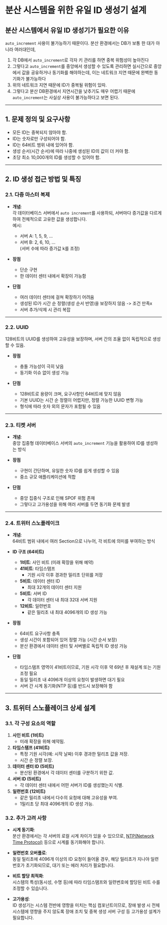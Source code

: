 # 분산 시스템을 위한 유일 ID 생성기 설계

## 분산 시스템에서 유일 ID 생성기가 필요한 이유
`auto_increment` 사용이 불가능하기 때문이다. 분산 환경에서는 DB가 보통 한 대가 아니라 여러대인데,
1. 각 DB에서 `auto_increment`로 각자 키 관리를 하면 중복 위험성이 높아진다
2. 그렇다고 `auto_increment`를 중앙에서 생성할 수 있도록 관리하면 실시간으로 중앙에서 값을 공유하거나 동기화를 해야하는데, 이는 네트워크 지연 때문에 완벽한 동기화가 불가능하다
3. 위의 네트워크 지연 때문에 ID가 중복될 위험이 있따.
4. 그렇다고 분산 DB환경에서 지연시간을 낮추기도 매우 어렵기 때문에 `auto_increment`는 사실상 사용이 불가능하다고 보면 된다.

---

## 1. 문제 정의 및 요구사항

- 모든 ID는 중복되지 않아야 함.
- ID는 숫자로만 구성되어야 함.
- ID는 64비트 범위 내에 있어야 함.
- 생성 순서(시간 순서)에 따라 나중에 생성된 ID의 값이 더 커야 함.
- 초당 최소 10,000개의 ID를 생성할 수 있어야 함.

---

## 2. ID 생성 접근 방법 및 특징

### 2.1. 다중 마스터 복제 

- **개념**:  
  각 데이터베이스 서버에서 `auto increment`를 사용하되, 서버마다 증가값을 다르게 하여 전체적으로 고유한 값을 생성합니다.  
  예시:
    - 서버 A: 1, 5, 9, …
    - 서버 B: 2, 6, 10, …  
      (서버 수에 따라 증가값 k를 조정)

- **장점**
    - 단순 구현
    - 한 데이터 센터 내에서 확장이 가능함

- **단점**
    - 여러 데이터 센터에 걸쳐 확장하기 어려움
    - 생성된 ID가 시간 순 정렬(생성 순서 반영)을 보장하지 않음 -> 조건 만족x
    - 서버 추가/삭제 시 관리 복잡

---

### 2.2. UUID
128비트의 UUID를 생성하여 고유성을 보장하며, 서버 간의 조율 없이 독립적으로 생성할 수 있음. 

- **장점**
    - 충돌 가능성이 극히 낮음
    - 동기화 이슈 없이 생성 가능

- **단점**
    - 128비트로 용량이 크며, 요구사항인 64비트에 맞지 않음
    - 기본 UUID는 시간 순 정렬이 어렵지만, 정렬 가능한 UUID 변형 가능
    - 형식에 따라 숫자 외의 문자가 포함될 수 있음

---

### 2.3. 티켓 서버 

- **개념**:  
  중앙 집중형 데이터베이스 서버의 `auto_increment` 기능을 활용하여 ID를 생성하는 방식

- **장점**
    - 구현이 간단하며, 유일한 숫자 ID를 쉽게 생성할 수 있음
    - 중소 규모 애플리케이션에 적합

- **단점**
    - 중앙 집중식 구조로 인해 SPOF 위험 존재
    - 그렇다고 고가용성을 위해 여러 서버를 두면 동기화 문제 발생

---

### 2.4. 트위터 스노플레이크

- **개념**:  
  64비트 범위 내에서 여러 Section으로 나누어, 각 비트에 의미를 부여하는 방식

- **ID 구조 (64비트)**
    - **1비트**: 사인 비트 (미래 확장을 위해 예약)
    - **41비트**: 타임스탬프
        - 기원 시각 이후 경과한 밀리초 단위를 저장 
    - **5비트**: 데이터 센터 ID
        - 최대 32개의 데이터 센터 지원
    - **5비트**: 서버 ID
        - 각 데이터 센터 내 최대 32대 서버 지원
    - **12비트**: 일련번호
        - 같은 밀리초 내 최대 4096개의 ID 생성 가능

- **장점**
    - 64비트 요구사항 충족
    - 생성 시간이 포함되어 있어 정렬 가능 (시간 순서 보장)
    - 분산 환경에서 데이터 센터 및 서버별로 독립적 ID 생성 가능

- **단점**
    - 타임스탬프 영역이 41비트이므로, 기원 시각 이후 약 69년 후 재설계 또는 기원 조정 필요
    - 동일 밀리초 내 4096개 이상의 요청이 발생하면 대기 필요
    - 서버 간 시계 동기화(NTP 등)를 반드시 보장해야 함

---

## 3. 트위터 스노플레이크 상세 설계

### 3.1. 각 구성 요소의 역할

1. **사인 비트 (1비트)**
    - 미래 확장을 위해 예약됨.
2. **타임스탬프 (41비트)**
    - 특정 기원 시각(예: 시작 날짜) 이후 경과한 밀리초 값을 저장.
    - 시간 순 정렬 보장.
3. **데이터 센터 ID (5비트)**
    - 분산된 환경에서 각 데이터 센터를 구분하기 위한 값.
4. **서버 ID (5비트)**
    - 각 데이터 센터 내에서 어떤 서버가 ID를 생성했는지 식별.
5. **일련번호 (12비트)**
    - 같은 밀리초 내에서 다수의 요청에 대해 고유성을 부여.
    - 1밀리초 당 최대 4096개의 ID 생성 가능.

### 3.2. 추가 고려 사항

- **시계 동기화**:  
  분산 환경에서는 각 서버의 로컬 시계 차이가 있을 수 있으므로, [NTP(Network Time Protocol)](https://www.ntp.org/) 등으로 시계를 동기화해야 합니다.

- **일련번호 오버플로**:  
  동일 밀리초에 4096개 이상의 ID 요청이 들어올 경우, 해당 밀리초가 지나야 일련번호가 초기화되므로, 대기 또는 에러 처리가 필요합니다.

- **비트 할당 최적화**:  
  시스템의 특성(동시성, 수명 등)에 따라 타임스탬프와 일련번호에 할당된 비트 수를 조정할 수 있습니다.

- **고가용성**:  
  ID 생성기는 시스템 전반에 영향을 미치는 핵심 컴포넌트이므로, 장애 발생 시 전체 시스템에 영향을 주지 않도록 장애 조치 및 중복 생성 서버 구성 등 고가용성 설계가 필요합니다.
